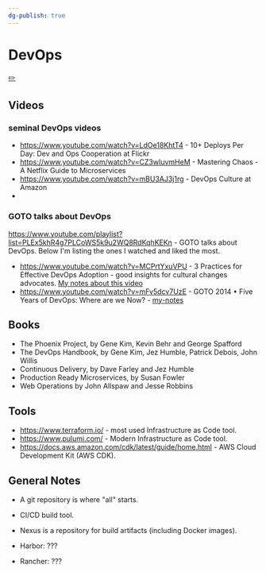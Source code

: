 ```yaml
---
dg-publish: true
---
```

# DevOps
[✏️](https://github.com/meleu/my-notes/edit/master/devops.md)

## Videos

### seminal DevOps videos

- <https://www.youtube.com/watch?v=LdOe18KhtT4> - 10+ Deploys Per Day: Dev and Ops Cooperation at Flickr
- <https://www.youtube.com/watch?v=CZ3wIuvmHeM> - Mastering Chaos - A Netflix Guide to Microservices
- <https://www.youtube.com/watch?v=mBU3AJ3j1rg> - DevOps Culture at Amazon
- 

### GOTO talks about DevOps

<https://www.youtube.com/playlist?list=PLEx5khR4g7PLCoWS5k9u2WQ8RdKqhKEKn> - GOTO talks about DevOps. Below I'm listing the ones I watched and liked the most.

- <https://www.youtube.com/watch?v=MCPrtYxuVPU> - 3 Practices for Effective DevOps Adoption - good insights for cultural changes advocates. [My notes about this video](videos/3-practices-for-effective-devops-adoption.md)
- <https://www.youtube.com/watch?v=mFv5dcv7UzE> - GOTO 2014 • Five Years of DevOps: Where are we Now? - [my-notes](videos/five-years-of-devops.md)


## Books

- The Phoenix Project, by Gene Kim, Kevin Behr and George Spafford
- The DevOps Handbook, by Gene Kim, Jez Humble, Patrick Debois, John Willis
- Continuous Delivery, by Dave Farley and Jez Humble
- Production Ready Microservices, by Susan Fowler
- Web Operations by John Allspaw and Jesse Robbins


## Tools

- <https://www.terraform.io/> - most used Infrastructure as Code tool.
- <https://www.pulumi.com/> - Modern Infrastructure as Code tool.
- <https://docs.aws.amazon.com/cdk/latest/guide/home.html> - AWS Cloud Development Kit (AWS CDK).


## General Notes

- A git repository is where "all" starts.

- CI/CD build tool.

- Nexus is a repository for build artifacts (including Docker images).

- Harbor: ???

- Rancher: ???
